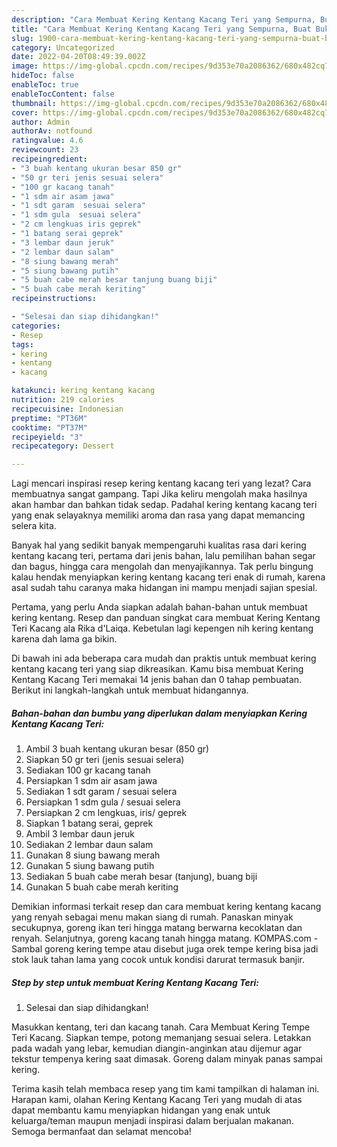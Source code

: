 ```yaml
---
description: "Cara Membuat Kering Kentang Kacang Teri yang Sempurna, Buat Buka Puasa Enak Banget"
title: "Cara Membuat Kering Kentang Kacang Teri yang Sempurna, Buat Buka Puasa Enak Banget"
slug: 1900-cara-membuat-kering-kentang-kacang-teri-yang-sempurna-buat-buka-puasa-enak-banget
category: Uncategorized
date: 2022-04-20T08:49:39.002Z
image: https://img-global.cpcdn.com/recipes/9d353e70a2086362/680x482cq70/kering-kentang-kacang-teri-foto-resep-utama.jpg
hideToc: false
enableToc: true
enableTocContent: false
thumbnail: https://img-global.cpcdn.com/recipes/9d353e70a2086362/680x482cq70/kering-kentang-kacang-teri-foto-resep-utama.jpg
cover: https://img-global.cpcdn.com/recipes/9d353e70a2086362/680x482cq70/kering-kentang-kacang-teri-foto-resep-utama.jpg
author: Admin
authorAv: notfound
ratingvalue: 4.6
reviewcount: 23
recipeingredient:
- "3 buah kentang ukuran besar 850 gr"
- "50 gr teri jenis sesuai selera"
- "100 gr kacang tanah"
- "1 sdm air asam jawa"
- "1 sdt garam  sesuai selera"
- "1 sdm gula  sesuai selera"
- "2 cm lengkuas iris geprek"
- "1 batang serai geprek"
- "3 lembar daun jeruk"
- "2 lembar daun salam"
- "8 siung bawang merah"
- "5 siung bawang putih"
- "5 buah cabe merah besar tanjung buang biji"
- "5 buah cabe merah keriting"
recipeinstructions:

- "Selesai dan siap dihidangkan!"
categories:
- Resep
tags:
- kering
- kentang
- kacang

katakunci: kering kentang kacang 
nutrition: 219 calories
recipecuisine: Indonesian
preptime: "PT36M"
cooktime: "PT37M"
recipeyield: "3"
recipecategory: Dessert

---
```



Lagi mencari inspirasi resep kering kentang kacang teri yang lezat? Cara membuatnya sangat gampang. Tapi Jika keliru mengolah maka hasilnya akan hambar dan bahkan tidak sedap. Padahal kering kentang kacang teri yang enak selayaknya memiliki aroma dan rasa yang dapat memancing selera kita.


Banyak hal yang sedikit banyak mempengaruhi kualitas rasa dari kering kentang kacang teri, pertama dari jenis bahan, lalu pemilihan bahan segar dan bagus, hingga cara mengolah dan menyajikannya. Tak perlu bingung kalau hendak menyiapkan kering kentang kacang teri enak di rumah, karena asal sudah tahu caranya maka hidangan ini mampu menjadi sajian spesial.

Pertama, yang perlu Anda siapkan adalah bahan-bahan untuk membuat kering kentang. Resep dan panduan singkat cara membuat Kering Kentang Teri Kacang ala Rika d&#39;Laiqa. Kebetulan lagi kepengen nih kering kentang karena dah lama ga bikin.


Di bawah ini ada beberapa cara mudah dan praktis untuk membuat kering kentang kacang teri yang siap dikreasikan. Kamu bisa membuat Kering Kentang Kacang Teri memakai 14 jenis bahan dan 0 tahap pembuatan. Berikut ini langkah-langkah untuk membuat hidangannya.

<!--inarticleads1-->

##### Bahan-bahan dan bumbu yang diperlukan dalam menyiapkan Kering Kentang Kacang Teri:

1. Ambil 3 buah kentang ukuran besar (850 gr)
1. Siapkan 50 gr teri (jenis sesuai selera)
1. Sediakan 100 gr kacang tanah
1. Persiapkan 1 sdm air asam jawa
1. Sediakan 1 sdt garam / sesuai selera
1. Persiapkan 1 sdm gula / sesuai selera
1. Persiapkan 2 cm lengkuas, iris/ geprek
1. Siapkan 1 batang serai, geprek
1. Ambil 3 lembar daun jeruk
1. Sediakan 2 lembar daun salam
1. Gunakan 8 siung bawang merah
1. Gunakan 5 siung bawang putih
1. Sediakan 5 buah cabe merah besar (tanjung), buang biji
1. Gunakan 5 buah cabe merah keriting


Demikian informasi terkait resep dan cara membuat kering kentang kacang yang renyah sebagai menu makan siang di rumah. Panaskan minyak secukupnya, goreng ikan teri hingga matang berwarna kecoklatan dan renyah. Selanjutnya, goreng kacang tanah hingga matang. KOMPAS.com - Sambal goreng kering tempe atau disebut juga orek tempe kering bisa jadi stok lauk tahan lama yang cocok untuk kondisi darurat termasuk banjir. 

<!--inarticleads2-->

##### Step by step untuk membuat Kering Kentang Kacang Teri:


1. Selesai dan siap dihidangkan!

Masukkan kentang, teri dan kacang tanah. Cara Membuat Kering Tempe Teri Kacang. Siapkan tempe, potong memanjang sesuai selera. Letakkan pada wadah yang lebar, kemudian diangin-anginkan atau dijemur agar tekstur tempenya kering saat dimasak. Goreng dalam minyak panas sampai kering. 

Terima kasih telah membaca resep yang tim kami tampilkan di halaman ini. Harapan kami, olahan Kering Kentang Kacang Teri yang mudah di atas dapat membantu kamu menyiapkan hidangan yang enak untuk keluarga/teman maupun menjadi inspirasi dalam berjualan makanan. Semoga bermanfaat dan selamat mencoba!

